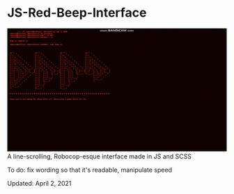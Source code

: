 # JS-Red-Beep-Interface

<img src="beep.gif">
A line-scrolling, Robocop-esque interface made in JS and SCSS
<p>To do: fix wording so that it's readable, manipulate speed</p>
<p>Updated: April 2, 2021</p>
